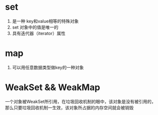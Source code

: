 # set
1. 是一种 key和value相等的特殊对象
2. set 对象中的值是唯一的
3. 具有迭代器（iterator）属性

# map
1. 可以用任意数据类型做key的一种对象


# WeakSet  &&  WeakMap
一个对象被WeakSet所引用，在垃圾回收机制的眼中，该对象是没有被引用的，那么只要垃圾回收机制一生效，该对象所占据的内存空间就会被销毁

